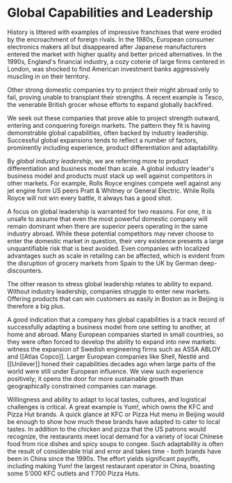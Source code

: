 # Global Capabilities and Leadership
History is littered with examples of impressive franchises that were eroded by the encroachment of foreign rivals. In the 1980s, European consumer electronics makers all but disappeared after Japanese manufacturers entered the market with higher quality and better priced alternatives. In the 1990s, England's financial industry, a cozy coterie of large firms centered in London, was shocked to find American investment banks aggressively muscling in on their territory. 

Other strong domestic companies try to project their might abroad only to fail, proving unable to transplant their strengths. A recent example is Tesco, the venerable British grocer whose efforts to expand globally backfired.

We seek out these companies that prove able to project strength outward, entering and conquering foreign markets. The pattern they fit is having demonstrable global capabilities, often backed by industry leadership. Successful global expansions tends to reflect a number of factors, prominently including experience, product differentiation and adaptability.

By *global industry leadership*, we are referring more to product differentiation and business model than scale. A global industry leader's business model and products must stack up well against competitors in other markets. For example, Rolls Royce engines compete well against any jet engine form US peers Pratt & Whitney or General Electric. While Rolls Royce will not win every battle, it always has a good shot.

A focus on global leadership is warranted for two reasons. For one, it is unsafe to assume that even the most powerful domestic company will remain dominant when there are superior peers operating in the same industry abroad. While these potential competitors may never choose to enter the domestic market in question, their very existence presents a large unquantifiable risk that is best avoided. Even companies with localized advantages such as scale in retailing can be affected, which is evident from the disruption of grocery markets from Spain to the UK by German deep-discounters.

The other reason to stress global leadership relates to ability to expand. Without industry leadership, companies struggle to enter new markets. Offering products that can win customers as easily in Boston as in Beijing is therefore a big plus. 

A good indication that a company has global capabilities is a track record of successfully adapting a business model from one setting to another, at home and abroad. Many European companies started in small countries, so they were often forced to develop the ability to expand into new markets: witness the expansion of Swedish engineering firms such as ASSA ABLOY and [[Atlas Copco]]. Larger European companies like Shell, Nestlé and [[Unilever]] honed their capabilities decades ago when large parts of the world were still under European influence. We view such experience positively; it opens the door for more sustainable growth than geographically constrained companies can manage.

Willingness and ability to adapt to local tastes, cultures, and logistical challenges is critical. A great example is Yum!, which owns the KFC and Pizza Hut brands. A quick glance at KFC or Pizza Hut menu in Beijing would be enough to show how much these brands have adapted to  cater to local tastes. In addition to the chicken and pizza that the US patrons would recognize, the restaurants meet local demand for a variety of local Chinese food from rice dishes and spicy soups to congee. Such adaptability is often the result of considerable trial and error and takes time - both brands have been in China since the 1990s. The effort yields significant payoffs, including making Yum! the largest restaurant operator in China, boasting some 5'000 KFC outlets and 1'700 Pizza Huts. 